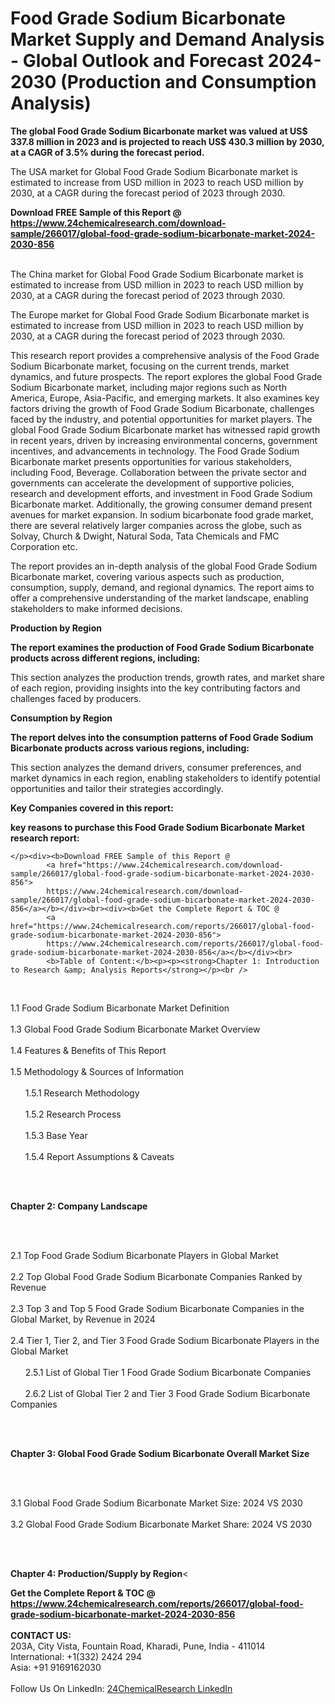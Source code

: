 <h1>Food Grade Sodium Bicarbonate Market Supply and Demand Analysis - Global Outlook and Forecast 2024-2030 (Production and Consumption Analysis)</h1><p><strong>The global Food Grade Sodium Bicarbonate market was valued at US$ 337.8 million in 2023 and is projected to reach US$ 430.3 million by 2030, at a CAGR of 3.5% during the forecast period. </strong></p><p>
</p><p>The USA market for Global Food Grade Sodium Bicarbonate market is estimated to increase from USD million in 2023 to reach USD million by 2030, at a CAGR during the forecast period of 2023 through 2030.</p><div><b>Download FREE Sample of this Report @ 
            <a href="https://www.24chemicalresearch.com/download-sample/266017/global-food-grade-sodium-bicarbonate-market-2024-2030-856">
            https://www.24chemicalresearch.com/download-sample/266017/global-food-grade-sodium-bicarbonate-market-2024-2030-856</a></b></div><br><p>
</p><p>The China market for Global Food Grade Sodium Bicarbonate market is estimated to increase from USD million in 2023 to reach USD million by 2030, at a CAGR during the forecast period of 2023 through 2030.</p><p>
</p><p>The Europe market for Global Food Grade Sodium Bicarbonate market is estimated to increase from USD million in 2023 to reach USD million by 2030, at a CAGR during the forecast period of 2023 through 2030.</p><p>
</p><p>This research report provides a comprehensive analysis of the Food Grade Sodium Bicarbonate market, focusing on the current trends, market dynamics, and future prospects. The report explores the global Food Grade Sodium Bicarbonate market, including major regions such as North America, Europe, Asia-Pacific, and emerging markets. It also examines key factors driving the growth of Food Grade Sodium Bicarbonate, challenges faced by the industry, and potential opportunities for market players. The global Food Grade Sodium Bicarbonate market has witnessed rapid growth in recent years, driven by increasing environmental concerns, government incentives, and advancements in technology. The Food Grade Sodium Bicarbonate market presents opportunities for various stakeholders, including Food, Beverage. Collaboration between the private sector and governments can accelerate the development of supportive policies, research and development efforts, and investment in Food Grade Sodium Bicarbonate market. Additionally, the growing consumer demand present avenues for market expansion. In sodium bicarbonate food grade market, there are several relatively larger companies across the globe, such as Solvay, Church &amp; Dwight, Natural Soda, Tata Chemicals and FMC Corporation etc.</p><p>
</p><p>The report provides an in-depth analysis of the global Food Grade Sodium Bicarbonate market, covering various aspects such as production, consumption, supply, demand, and regional dynamics. The report aims to offer a comprehensive understanding of the market landscape, enabling stakeholders to make informed decisions.</p><p>
</p><p><strong>Production by Region</strong></p><p>
</p><p><strong>The report examines the production of Food Grade Sodium Bicarbonate products across different regions, including:</strong></p><p>
</p><p>
</p><p>This section analyzes the production trends, growth rates, and market share of each region, providing insights into the key contributing factors and challenges faced by producers.</p><p>
</p><p><strong>Consumption by Region</strong></p><p>
</p><p><strong>The report delves into the consumption patterns of Food Grade Sodium Bicarbonate products across various regions, including:</strong></p><p>
</p><p>
</p><p>This section analyzes the demand drivers, consumer preferences, and market dynamics in each region, enabling stakeholders to identify potential opportunities and tailor their strategies accordingly.</p><p>
<strong>Key Companies covered in this report:</strong></p><p>
</p><p>
</p><p>
</p><p><strong>key reasons to purchase this Food Grade Sodium Bicarbonate Market research report:</strong></p><p>

	</p><div><b>Download FREE Sample of this Report @ 
            <a href="https://www.24chemicalresearch.com/download-sample/266017/global-food-grade-sodium-bicarbonate-market-2024-2030-856">
            https://www.24chemicalresearch.com/download-sample/266017/global-food-grade-sodium-bicarbonate-market-2024-2030-856</a></b></div><br><div><b>Get the Complete Report & TOC @ 
            <a href="https://www.24chemicalresearch.com/reports/266017/global-food-grade-sodium-bicarbonate-market-2024-2030-856">
            https://www.24chemicalresearch.com/reports/266017/global-food-grade-sodium-bicarbonate-market-2024-2030-856</a></b></div><br>
            <b>Table of Content:</b><p><p><strong>Chapter 1: Introduction to Research &amp; Analysis Reports</strong></p><br />
<br />
<p>1.1 Food Grade Sodium Bicarbonate  Market Definition<br /><br />
1.3 Global Food Grade Sodium Bicarbonate  Market Overview<br /><br />
1.4 Features &amp; Benefits of This Report<br /><br />
1.5 Methodology &amp; Sources of Information<br /><br />
&nbsp;&nbsp;&nbsp;&nbsp;&nbsp; 1.5.1 Research Methodology<br /><br />
&nbsp;&nbsp;&nbsp;&nbsp;&nbsp; 1.5.2 Research Process<br /><br />
&nbsp;&nbsp;&nbsp;&nbsp;&nbsp; 1.5.3 Base Year<br /><br />
&nbsp;&nbsp;&nbsp;&nbsp;&nbsp; 1.5.4 Report Assumptions &amp; Caveats</p><br />
<br />
<p><strong>Chapter 2: Company Landscape</strong></p><br />
<br />
<p>2.1 Top Food Grade Sodium Bicarbonate  Players in Global Market<br /><br />
2.2 Top Global Food Grade Sodium Bicarbonate  Companies Ranked by Revenue<br /><br />
2.3 Top 3 and Top 5 Food Grade Sodium Bicarbonate  Companies in the Global Market, by Revenue in 2024<br /><br />
2.4 Tier 1, Tier 2, and Tier 3 Food Grade Sodium Bicarbonate  Players in the Global Market<br /><br />
&nbsp;&nbsp;&nbsp;&nbsp;&nbsp; 2.5.1 List of Global Tier 1 Food Grade Sodium Bicarbonate  Companies<br /><br />
&nbsp;&nbsp;&nbsp;&nbsp;&nbsp; 2.6.2 List of Global Tier 2 and Tier 3 Food Grade Sodium Bicarbonate  Companies</p><br />
<br />
<p><strong>Chapter 3: Global Food Grade Sodium Bicarbonate  Overall Market Size</strong></p><br />
<br />
<p>3.1 Global Food Grade Sodium Bicarbonate  Market Size: 2024 VS 2030<br /><br />
3.2 Global Food Grade Sodium Bicarbonate  Market Share: 2024 VS 2030</p><br />
<br />
<p><strong>Chapter 4: Production/Supply by Region</strong><</p><div><b>Get the Complete Report & TOC @ 
            <a href="https://www.24chemicalresearch.com/reports/266017/global-food-grade-sodium-bicarbonate-market-2024-2030-856">
            https://www.24chemicalresearch.com/reports/266017/global-food-grade-sodium-bicarbonate-market-2024-2030-856</a></b></div><br><b>CONTACT US:</b><br>
            203A, City Vista, Fountain Road, Kharadi, Pune, India - 411014<br>
            International: +1(332) 2424 294<br>
            Asia: +91 9169162030 <br><br>
            Follow Us On LinkedIn: <a href="https://www.linkedin.com/company/24chemicalresearch/">24ChemicalResearch LinkedIn</a>
